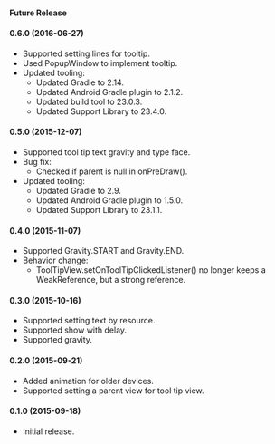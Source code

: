 #### Future Release

#### 0.6.0 (2016-06-27)
- Supported setting lines for tooltip.
- Used PopupWindow to implement tooltip.
- Updated tooling:
  - Updated Gradle to 2.14.
  - Updated Android Gradle plugin to 2.1.2.
  - Updated build tool to 23.0.3.
  - Updated Support Library to 23.4.0.

#### 0.5.0 (2015-12-07)
- Supported tool tip text gravity and type face.
- Bug fix:
  - Checked if parent is null in onPreDraw().
- Updated tooling:
  - Updated Gradle to 2.9.
  - Updated Android Gradle plugin to 1.5.0.
  - Updated Support Library to 23.1.1.

#### 0.4.0 (2015-11-07)
- Supported Gravity.START and Gravity.END.
- Behavior change:
  - ToolTipView.setOnToolTipClickedListener() no longer keeps a WeakReference, but a strong reference.

#### 0.3.0 (2015-10-16)
- Supported setting text by resource.
- Supported show with delay.
- Supported gravity.

#### 0.2.0 (2015-09-21)
- Added animation for older devices.
- Supported setting a parent view for tool tip view.

#### 0.1.0 (2015-09-18)
- Initial release.
